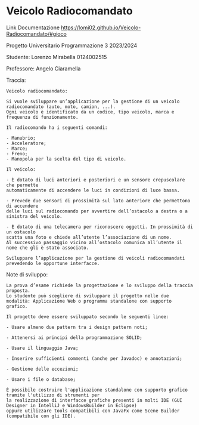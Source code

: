 # Veicolo Radiocomandato

Link Documentazione
https://lomi02.github.io/Veicolo-Radiocomandato/#gioco

Progetto Universitario Programmazione 3 2023/2024

Studente: Lorenzo Mirabella 0124002515

Professore: Angelo Ciaramella

Traccia:
    
    Veicolo radiocomandato:

    Si vuole sviluppare un’applicazione per la gestione di un veicolo radiocomandato (auto, moto, camion, ...).
    Ogni veicolo è identificato da un codice, tipo veicolo, marca e frequenza di funzionamento.

    Il radiocomando ha i seguenti comandi:

    - Manubrio;
    - Acceleratore;
    - Marce;
    - Freno;
    - Manopola per la scelta del tipo di veicolo.

    Il veicolo:
    
    - È dotato di luci anteriori e posteriori e un sensore crepuscolare che permette
    automaticamente di accendere le luci in condizioni di luce bassa.
    
    - Prevede due sensori di prossimità sul lato anteriore che permettono di accendere
    delle luci sul radiocomando per avvertire dell’ostacolo a destra o a sinistra del veicolo.
    
    - È dotato di una telecamera per riconoscere oggetti. In prossimità di un ostacolo
    scatta una foto e chiede all’utente l’associazione di un nome.
    Al successivo passaggio vicino all’ostacolo comunica all’utente il nome che gli è stato associato.

    Sviluppare l’applicazione per la gestione di veicoli radiocomandati prevedendo le opportune interfacce.


Note di sviluppo:

    La prova d’esame richiede la progettazione e lo sviluppo della traccia proposta.
    Lo studente può scegliere di sviluppare il progetto nelle due modalità: Applicazione Web o programma standalone con supporto grafico.

    Il progetto deve essere sviluppato secondo le seguenti linee:

    - Usare almeno due pattern tra i design pattern noti;

    - Attenersi ai principi della programmazione SOLID;

    - Usare il linguaggio Java;

    - Inserire sufficienti commenti (anche per Javadoc) e annotazioni;

    - Gestione delle eccezioni;

    - Usare i file o database;
    
    È possibile costruire l'applicazione standalone con supporto grafico tramite l'utilizzo di strumenti per
    la realizzazione di interfacce grafiche presenti in molti IDE (GUI Designer in IntelliJ e WindowsBuilder in Eclipse)
    oppure utilizzare tools compatibili con JavaFx come Scene Builder (compatibile con gli IDE).
